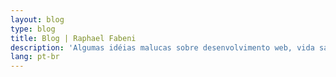 ```yaml
---
layout: blog
type: blog
title: Blog | Raphael Fabeni
description: 'Algumas idéias malucas sobre desenvolvimento web, vida saudável, etc...'
lang: pt-br
---
```

